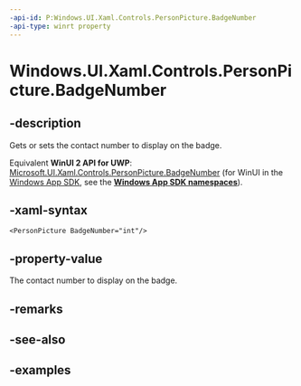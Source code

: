 ```yaml
---
-api-id: P:Windows.UI.Xaml.Controls.PersonPicture.BadgeNumber
-api-type: winrt property
---
```


<!-- Property syntax.
public int BadgeNumber { get;  set; }
-->

# Windows.UI.Xaml.Controls.PersonPicture.BadgeNumber

## -description

Gets or sets the contact number to display on the badge.

Equivalent **WinUI 2 API for UWP**: [Microsoft.UI.Xaml.Controls.PersonPicture.BadgeNumber](/windows/winui/api/microsoft.ui.xaml.controls.personpicture.badgenumber) (for WinUI in the [Windows App SDK](/windows/apps/windows-app-sdk/), see the **[Windows App SDK namespaces](/windows/windows-app-sdk/api/winrt/)**).

## -xaml-syntax

```xaml
<PersonPicture BadgeNumber="int"/>
```

## -property-value

The contact number to display on the badge.

## -remarks

## -see-also

## -examples

